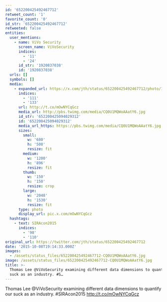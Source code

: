 ```yaml
---
id: '652200425492467712'
retweet_count: '1'
favorite_count: '0'
id_str: '652200425492467712'
retweeted: false
entities:
  user_mentions:
    - name: ViVo Security
      screen_name: ViVoSecurity
      indices:
        - '11'
        - '24'
      id_str: '1920837038'
      id: '1920837038'
  urls: []
  symbols: []
  media:
    - expanded_url: https://x.com/jth/status/652200425492467712/photo/1
      indices:
        - '111'
        - '133'
      url: http://t.co/mOwNYCqGcz
      media_url: http://pbs.twimg.com/media/CQ0U1MQWoAAatY6.jpg
      id_str: '652200425094029312'
      id: '652200425094029312'
      media_url_https: https://pbs.twimg.com/media/CQ0U1MQWoAAatY6.jpg
      sizes:
        small:
          w: '680'
          h: '508'
          resize: fit
        medium:
          w: '1200'
          h: '896'
          resize: fit
        thumb:
          w: '150'
          h: '150'
          resize: crop
        large:
          w: '2048'
          h: '1530'
          resize: fit
      type: photo
      display_url: pic.x.com/mOwNYCqGcz
  hashtags:
    - text: SIRAcon2015
      indices:
        - '98'
        - '110'
original_url: https://twitter.com/jth/status/652200425492467712
date: '2015-10-08T19:14:33.000Z'
images:
  - /assets/status_files/652200425492467712-CQ0U1MQWoAAatY6.jpg
image: /assets/status_files/652200425492467712-CQ0U1MQWoAAatY6.jpg
title: >-
  Thomas Lee @ViVoSecurity examining different data dimensions to quantify our
  suck as an industry. #S…
---
```


Thomas Lee @ViVoSecurity examining different data dimensions to quantify our suck as an industry. #SIRAcon2015 http://t.co/mOwNYCqGcz